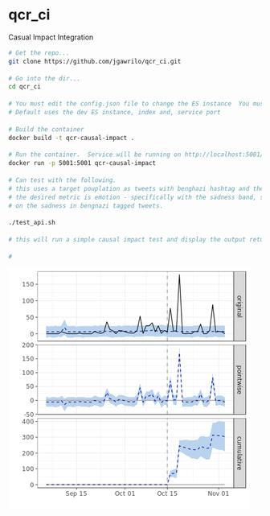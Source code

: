 # qcr_ci
Casual Impact Integration
```bash
# Get the repo...
git clone https://github.com/jgawrilo/qcr_ci.git

# Go into the dir...
cd qcr_ci

# You must edit the config.json file to change the ES instance  You must have access to an ES which this container can pull data from.
# Default uses the dev ES instance, index and, service port

# Build the container
docker build -t qcr-causal-impact .

# Run the container.  Service will be running on http://localhost:5001/api/impact
docker run -p 5001:5001 qcr-causal-impact

# Can test with the following.
# this uses a target pouplation as tweets with benghazi hashtag and the full campaign as the control
# the desired metric is emotion - specifically with the sadness band, so output is the casual impact of some event
# on the sadness in bengnazi tagged tweets.

./test_api.sh

# this will run a simple causal impact test and display the output returned..see test_output.txt for details.

# 
```

![alt text](https://github.com/jgawrilo/qcr_ci/blob/master/image_outputs/sadness.png "Sadness plotted with CI")
